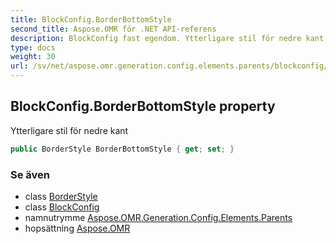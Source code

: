```yaml
---
title: BlockConfig.BorderBottomStyle
second_title: Aspose.OMR för .NET API-referens
description: BlockConfig fast egendom. Ytterligare stil för nedre kant
type: docs
weight: 30
url: /sv/net/aspose.omr.generation.config.elements.parents/blockconfig/borderbottomstyle/
---
```

## BlockConfig.BorderBottomStyle property

Ytterligare stil för nedre kant

```csharp
public BorderStyle BorderBottomStyle { get; set; }
```

### Se även

* class [BorderStyle](../../../aspose.omr.generation.config/borderstyle/)
* class [BlockConfig](../)
* namnutrymme [Aspose.OMR.Generation.Config.Elements.Parents](../../blockconfig/)
* hopsättning [Aspose.OMR](../../../)


